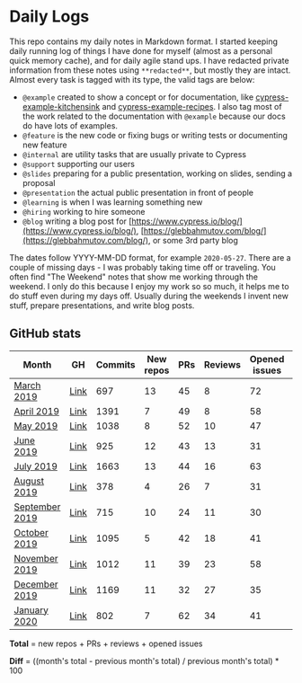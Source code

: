 # Daily Logs

This repo contains my daily notes in Markdown format. I started keeping daily running log of things I have done for myself (almost as a personal quick memory cache), and for daily agile stand ups. I have redacted private information from these notes using `**redacted**`, but mostly they are intact. Almost every task is tagged with its type, the valid tags are below:
- `@example` created to show a concept or for documentation, like [cypress-example-kitchensink](https://github.com/cypress-io/cypress-example-kitchensink) and [cypress-example-recipes](https://github.com/cypress-io/cypress-example-recipes). I also tag most of the work related to the documentation with `@example` because our docs do have lots of examples.
- `@feature` is the new code or fixing bugs or writing tests or documenting new feature
- `@internal` are utility tasks that are usually private to Cypress
- `@support` supporting our users
- `@slides` preparing for a public presentation, working on slides, sending a proposal
- `@presentation` the actual public presentation in front of people
- `@learning` is when I was learning something new
- `@hiring` working to hire someone
- `@blog` writing a blog post for [https://www.cypress.io/blog/](https://www.cypress.io/blog/), [https://glebbahmutov.com/blog/](https://glebbahmutov.com/blog/), or some 3rd party blog

The dates follow YYYY-MM-DD format, for example `2020-05-27`. There are a couple of missing days - I was probably taking time off or traveling. You often find "The Weekend" notes that show me working through the weekend. I only do this because I enjoy my work so so much, it helps me to do stuff even during my days off. Usually during the weekends I invent new stuff, prepare presentations, and write blog posts.

## GitHub stats

Month | GH | Commits | New repos | PRs | Reviews | Opened issues | Total | Diff
--- | --- | --- | --- | --- | --- | --- | --- | ---
[March 2019](./2019/03-March-2019.md) | [Link](https://github.com/bahmutov?tab=overview&from=2019-03-01&to=2019-03-31) | 697 | 13 | 45 | 8 | 72 | 138 |
[April 2019](./2019/04-April-2019.md) | [Link](https://github.com/bahmutov?tab=overview&from=2019-04-01&to=2019-04-30) | 1391 | 7 | 49 | 8 | 58 | 122 | -12%
[May 2019](./2019/05-May-2019.md) | [Link](https://github.com/bahmutov?tab=overview&from=2019-05-01&to=2019-05-31) | 1038 | 8 | 52 | 10 | 47 | 117 | -4%
[June 2019](./2019/06-June-2019.md) | [Link](https://github.com/bahmutov?tab=overview&from=2019-06-01&to=2019-06-30) | 925 | 12 | 43 | 13 | 31 | 99 | -18%
[July 2019](./2019/07-July-2019.md) | [Link](https://github.com/bahmutov?tab=overview&from=2019-07-01&to=2019-07-31) | 1663 | 13 | 44 | 16 | 63 | 136 | +37%
[August 2019](./2019/08-August-2019.md) | [Link](https://github.com/bahmutov?tab=overview&from=2019-08-01&to=2019-08-31) | 378 | 4 | 26 | 7 | 31 | 68 | -50%
[September 2019](./2019/09-September-2019.md) | [Link](https://github.com/bahmutov?tab=overview&from=2019-09-01&to=2019-09-30) | 715 | 10 | 24 | 11 | 30 | 75 | +10%
[October 2019](./2019/10-October-2019.md) | [Link](https://github.com/bahmutov?tab=overview&from=2019-10-01&to=2019-10-31) | 1095 | 5 | 42 | 18 | 41 | 106 | +41%
[November 2019](./2019/11-November-2019.md) | [Link](https://github.com/bahmutov?tab=overview&from=2019-11-01&to=2019-11-30) | 1012 | 11 | 39 | 23 | 58 | 131 | +23%
[December 2019](./2019/12-December-2019.md) | [Link](https://github.com/bahmutov?tab=overview&from=2019-12-01&to=2019-12-31) | 1169 | 11 | 32 | 27 | 35 | 105 | -20%
[January 2020](./2020/01-January-2020.md) | [Link](https://github.com/bahmutov?tab=overview&from=2020-01-01&to=2020-01-31) | 802 | 7 | 62 | 34 | 41 | 144 | +37%

**Total** = new repos + PRs + reviews + opened issues

**Diff** = ((month's total - previous month's total) / previous month's total) * 100
